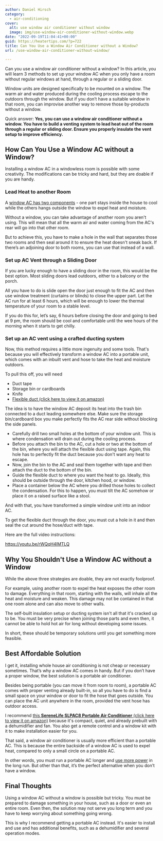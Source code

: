 ```yaml
---
author: Daniel Hirsch
category:
  - air-conditioning
cover:
  alt: use window air conditioner without window
  image: img/use-window-air-conditioner-without-window.webp
date: "2022-09-19T11:04:41+00:00"
guid: https://heatertips.com/?p=722
title: Can You Use a Window Air Conditioner without a Window?
url: /use-window-air-conditioner-without-window/

---
```

Can you use a window air conditioner without a window? In this article, you will learn 3 methods to set up your window AC when you only have a room without regular windows at hand, through a regular or a sliding door.

Window units are designed specifically to be mounted on a window. The warm air and water produced during the cooling process escape to the outdoors through the window. But if you don’t have a suitable window in that room, you can improvise another way to remove those by-products without a window.

Quick answer: **Yes, you can use a window air conditioner without a window. You have to build a venting system to lead heat out of the room through a regular or sliding door. Ensure you properly insulate the vent setup to improve efficiency.**

## How Can You Use a Window AC without a Window?

Installing a window AC in a windowless room is possible with some creativity. The modifications can be tricky and hard, but they are doable if you are handy.

### Lead Heat to another Room

A [window AC has two components](https://www.brighthubengineering.com/hvac/55186-parts-of-the-window-air-conditioners-part-one/) \- one part stays inside the house to cool while the others hangs outside the window to expel heat and moisture.

Without a window, you can take advantage of another room you aren't using. This will mean that all the warm air and water coming from the AC's rear will go into that other room.

But to achieve this, you have to make a hole in the wall that separates those two rooms and then seal around it to ensure the heat doesn't sneak back. If there’s an adjoining door to both rooms, you can use that instead of a wall.

### Set up AC Vent through a Sliding Door

If you are lucky enough to have a sliding door in the room, this would be the best option. Most sliding doors lead outdoors, either to a balcony or the porch.

All you have to do is slide open the door just enough to fit the AC and then use window treatment (curtains or blinds) to close the upper part. Let the AC run for at least 6 hours, which will be enough to lower the thermal temperature of your room to a stable level.

If you do this for, let’s say, 6 hours before closing the door and going to bed at 9 pm, the room should be cool and comfortable until the wee hours of the morning when it starts to get chilly.

### Set up an AC vent using a crafted ducting system

Now, this method requires a little more ingenuity and some tools. That's because you will effectively transform a window AC into a portable unit, which comes with an inbuilt vent and hose to take the heat and moisture outdoors.

To pull this off, you will need

- Duct tape
- Storage bin or cardboards
- Knife
- [Flexible duct (click here to view it on amazon)](https://amzn.to/3qQBsw8)

The idea is to have the window AC deposit its heat into the trash bin connected to a duct leading somewhere else. Make sure the storage bin/cardboard box you make perfectly fits the AC rear side without blocking the side panels.

- Carefully drill two small holes at the bottom of your window unit. This is where condensation will drain out during the cooling process.
- Before you attach the bin to the AC, cut a hole or two at the bottom of the bin, where you will attach the flexible duct using tape. Again, this hole has to perfectly fit the duct because you don't want any heat to escape.
- Now, join the bin to the AC and seal them together with tape and then attach the duct to the bottom of the bin.
- Guide the flexible duct to where you want the heat to go. Ideally, this should be outside through the door, kitchen hood, or window.
- Place a container below the AC where you drilled those holes to collect the condensation. For this to happen, you must tilt the AC somehow or place it on a raised surface like a stool.

And with that, you have transformed a simple window unit into an indoor AC.

To get the flexible duct through the door, you must cut a hole in it and then seal the cut around the hose/duct with tape.

Here are the full video instructions:

https://youtu.be/rWQqH4lMTLQ

## Why You Shouldn't Use a Window AC without a Window

While the above three strategies are doable, they are not exactly foolproof.

For example, using another room to expel the heat exposes the other room to damage. Everything in that room, starting with the walls, will inhale all the heat and moisture and weaken. This damage may not be contained in that one room alone and can also move to other walls.

The self-built insulation setup or ducting system isn't all that it's cracked up to be. You must be very precise when joining those parts and even then, it cannot be able to hold hot air for long without developing some issues.

In short, these should be temporary solutions until you get something more feasible.

## Best Affordable Solution

I get it, installing whole house air conditioning is not cheap or necessary sometimes. That’s why a window AC comes in handy. But if you don’t have a proper window, the best solution is a portable air conditioner.

Besides being portable (you can move it from room to room), a portable AC comes with proper venting already built-in, so all you have to do is find a small space on your window or door to fit the hose that goes outside. You can place the AC unit anywhere in the room, provided the vent hose has outdoor access.

I recommend [this **SereneLife SLPAC8 Portable Air Conditioner** (click here to view it on amazon)](https://amzn.to/3q624sP) because it's compact, quiet, and already prebuilt with a dehumidifier and fan. You also get a remote control and a window kit with it to make installation easier for you.

That said, a window air conditioner is usually more efficient than a portable AC. This is because the entire backside of a window AC is used to expel heat, compared to only a small circle on a portable AC.

In other words, you must run a portable AC longer and [use more power](/portable-air-conditioner-running-cost/?swcfpc=1) in the long run. But other than that, it’s the perfect alternative when you don’t have a window.

## Final Thoughts

Using a window AC without a window is possible but tricky. You must be prepared to damage something in your house, such as a door or even an entire room. Even then, the solution may not serve you long term and you have to keep worrying about something going wrong.

This is why I recommend getting a portable AC instead. It's easier to install and use and has additional benefits, such as a dehumidifier and several operation modes.
